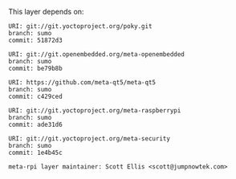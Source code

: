 This layer depends on:

    URI: git://git.yoctoproject.org/poky.git
    branch: sumo
    commit: 51872d3

    URI: git://git.openembedded.org/meta-openembedded
    branch: sumo
    commit: be79b8b

    URI: https://github.com/meta-qt5/meta-qt5
    branch: sumo
    commit: c429ced

    URI: git://git.yoctoproject.org/meta-raspberrypi 
    branch: sumo
    commit: ade31d6

    URI: git://git.yoctoproject.org/meta-security
    branch: sumo
    commit: 1e4b45c

    meta-rpi layer maintainer: Scott Ellis <scott@jumpnowtek.com>
